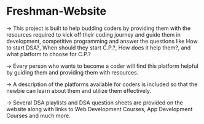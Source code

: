 # Freshman-Website

-> This project is built to help budding coders by providing them with the resources required to kick off their coding journey and guide them in development, competitive programming and answer the questions like How to start DSA?, When should they start C.P.?, How does it help them?, and what platform to choose for C.P.?

-> Every person who wants to become a coder will find this platform helpful by guiding them and providing them with resources.

-> A description of the platforms available for coders is included so that the newbie can learn about them and utilize them effectively.

-> Several DSA playlists and DSA question sheets are provided on the website along with links to Web Development Courses, App Development Courses and much more.

